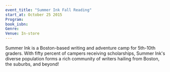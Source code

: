 ```yaml
---
event_title: "Summer Ink Fall Reading"
start_at: October 25 2015
Program: 
book_isbn: 
Genre: 
Venue: In-store
---
```

Summer Ink is a Boston-based writing and adventure camp for 5th-10th graders. With fifty percent of campers receiving scholarships, Summer Ink's diverse population forms a rich community of writers hailing from Boston, the suburbs, and beyond!